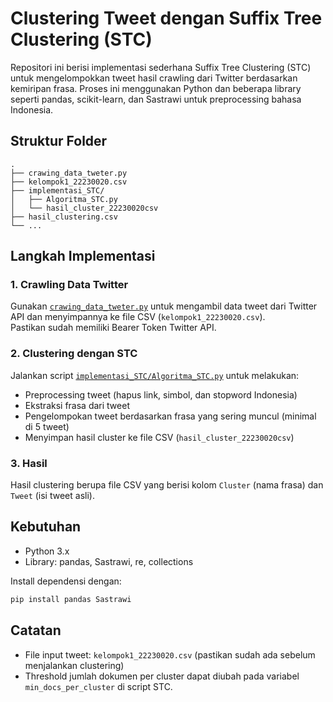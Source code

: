 # Clustering Tweet dengan Suffix Tree Clustering (STC)

Repositori ini berisi implementasi sederhana Suffix Tree Clustering (STC) untuk mengelompokkan tweet hasil crawling dari Twitter berdasarkan kemiripan frasa. Proses ini menggunakan Python dan beberapa library seperti pandas, scikit-learn, dan Sastrawi untuk preprocessing bahasa Indonesia.

## Struktur Folder

```
.
├── crawing_data_tweter.py
├── kelompok1_22230020.csv
├── implementasi_STC/
│   ├── Algoritma_STC.py
│   └── hasil_cluster_22230020csv
├── hasil_clustering.csv
└── ...
```

## Langkah Implementasi

### 1. Crawling Data Twitter

Gunakan [`crawing_data_tweter.py`](crawing_data_tweter.py) untuk mengambil data tweet dari Twitter API dan menyimpannya ke file CSV (`kelompok1_22230020.csv`).  
Pastikan sudah memiliki Bearer Token Twitter API.

### 2. Clustering dengan STC

Jalankan script [`implementasi_STC/Algoritma_STC.py`](implementasi_STC/Algoritma_STC.py) untuk melakukan:
- Preprocessing tweet (hapus link, simbol, dan stopword Indonesia)
- Ekstraksi frasa dari tweet
- Pengelompokan tweet berdasarkan frasa yang sering muncul (minimal di 5 tweet)
- Menyimpan hasil cluster ke file CSV (`hasil_cluster_22230020csv`)

### 3. Hasil

Hasil clustering berupa file CSV yang berisi kolom `Cluster` (nama frasa) dan `Tweet` (isi tweet asli).

## Kebutuhan

- Python 3.x
- Library: pandas, Sastrawi, re, collections

Install dependensi dengan:
```sh
pip install pandas Sastrawi
```

## Catatan

- File input tweet: `kelompok1_22230020.csv` (pastikan sudah ada sebelum menjalankan clustering)
- Threshold jumlah dokumen per cluster dapat diubah pada variabel `min_docs_per_cluster` di script STC.
